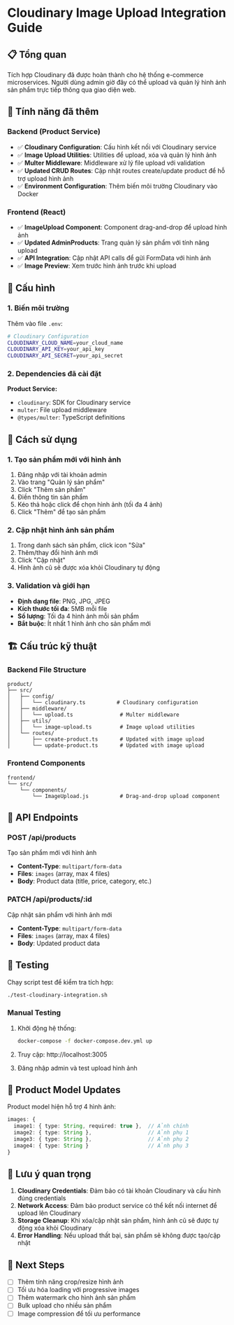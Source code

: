 # Cloudinary Image Upload Integration Guide

## 📋 Tổng quan

Tích hợp Cloudinary đã được hoàn thành cho hệ thống e-commerce microservices. Người dùng admin giờ đây có thể upload và quản lý hình ảnh sản phẩm trực tiếp thông qua giao diện web.

## 🚀 Tính năng đã thêm

### Backend (Product Service)
- ✅ **Cloudinary Configuration**: Cấu hình kết nối với Cloudinary service
- ✅ **Image Upload Utilities**: Utilities để upload, xóa và quản lý hình ảnh
- ✅ **Multer Middleware**: Middleware xử lý file upload với validation
- ✅ **Updated CRUD Routes**: Cập nhật routes create/update product để hỗ trợ upload hình ảnh
- ✅ **Environment Configuration**: Thêm biến môi trường Cloudinary vào Docker

### Frontend (React)
- ✅ **ImageUpload Component**: Component drag-and-drop để upload hình ảnh
- ✅ **Updated AdminProducts**: Trang quản lý sản phẩm với tính năng upload
- ✅ **API Integration**: Cập nhật API calls để gửi FormData với hình ảnh
- ✅ **Image Preview**: Xem trước hình ảnh trước khi upload

## 🔧 Cấu hình

### 1. Biến môi trường
Thêm vào file `.env`:
```bash
# Cloudinary Configuration
CLOUDINARY_CLOUD_NAME=your_cloud_name
CLOUDINARY_API_KEY=your_api_key  
CLOUDINARY_API_SECRET=your_api_secret
```

### 2. Dependencies đã cài đặt
**Product Service:**
- `cloudinary`: SDK for Cloudinary service
- `multer`: File upload middleware
- `@types/multer`: TypeScript definitions

## 📖 Cách sử dụng

### 1. Tạo sản phẩm mới với hình ảnh
1. Đăng nhập với tài khoản admin
2. Vào trang "Quản lý sản phẩm" 
3. Click "Thêm sản phẩm"
4. Điền thông tin sản phẩm
5. Kéo thả hoặc click để chọn hình ảnh (tối đa 4 ảnh)
6. Click "Thêm" để tạo sản phẩm

### 2. Cập nhật hình ảnh sản phẩm
1. Trong danh sách sản phẩm, click icon "Sửa"
2. Thêm/thay đổi hình ảnh mới
3. Click "Cập nhật"
4. Hình ảnh cũ sẽ được xóa khỏi Cloudinary tự động

### 3. Validation và giới hạn
- **Định dạng file**: PNG, JPG, JPEG
- **Kích thước tối đa**: 5MB mỗi file
- **Số lượng**: Tối đa 4 hình ảnh mỗi sản phẩm
- **Bắt buộc**: Ít nhất 1 hình ảnh cho sản phẩm mới

## 🏗️ Cấu trúc kỹ thuật

### Backend File Structure
```
product/
├── src/
│   ├── config/
│   │   └── cloudinary.ts          # Cloudinary configuration
│   ├── middleware/
│   │   └── upload.ts               # Multer middleware
│   ├── utils/
│   │   └── image-upload.ts         # Image upload utilities
│   └── routes/
│       ├── create-product.ts       # Updated with image upload
│       └── update-product.ts       # Updated with image upload
```

### Frontend Components
```
frontend/
└── src/
    └── components/
        └── ImageUpload.js          # Drag-and-drop upload component
```

## 🔄 API Endpoints

### POST /api/products
Tạo sản phẩm mới với hình ảnh
- **Content-Type**: `multipart/form-data`
- **Files**: `images` (array, max 4 files)
- **Body**: Product data (title, price, category, etc.)

### PATCH /api/products/:id  
Cập nhật sản phẩm với hình ảnh mới
- **Content-Type**: `multipart/form-data`
- **Files**: `images` (array, max 4 files)
- **Body**: Updated product data

## 🧪 Testing

Chạy script test để kiểm tra tích hợp:
```bash
./test-cloudinary-integration.sh
```

### Manual Testing
1. Khởi động hệ thống:
   ```bash
   docker-compose -f docker-compose.dev.yml up
   ```

2. Truy cập: http://localhost:3005

3. Đăng nhập admin và test upload hình ảnh

## 📝 Product Model Updates

Product model hiện hỗ trợ 4 hình ảnh:
```typescript
images: {
  image1: { type: String, required: true },  // Ảnh chính
  image2: { type: String },                  // Ảnh phụ 1
  image3: { type: String },                  // Ảnh phụ 2  
  image4: { type: String }                   // Ảnh phụ 3
}
```

## 🚨 Lưu ý quan trọng

1. **Cloudinary Credentials**: Đảm bảo có tài khoản Cloudinary và cấu hình đúng credentials
2. **Network Access**: Đảm bảo product service có thể kết nối internet để upload lên Cloudinary
3. **Storage Cleanup**: Khi xóa/cập nhật sản phẩm, hình ảnh cũ sẽ được tự động xóa khỏi Cloudinary
4. **Error Handling**: Nếu upload thất bại, sản phẩm sẽ không được tạo/cập nhật

## 🎯 Next Steps

- [ ] Thêm tính năng crop/resize hình ảnh
- [ ] Tối ưu hóa loading với progressive images
- [ ] Thêm watermark cho hình ảnh sản phẩm
- [ ] Bulk upload cho nhiều sản phẩm
- [ ] Image compression để tối ưu performance
